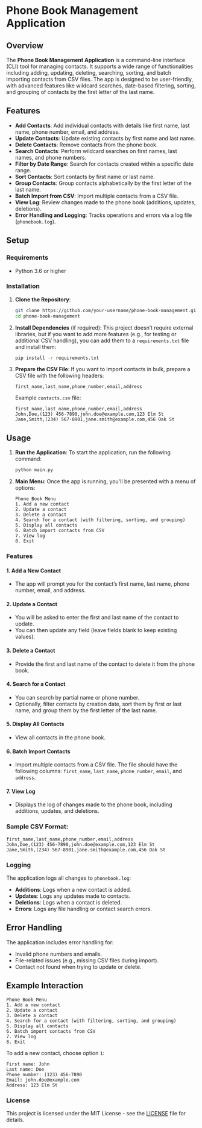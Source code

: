 
# Phone Book Management Application

## Overview

The **Phone Book Management Application** is a command-line interface (CLI) tool for managing contacts. It supports a wide range of functionalities including adding, updating, deleting, searching, sorting, and batch importing contacts from CSV files. The app is designed to be user-friendly, with advanced features like wildcard searches, date-based filtering, sorting, and grouping of contacts by the first letter of the last name.

## Features

- **Add Contacts**: Add individual contacts with details like first name, last name, phone number, email, and address.
- **Update Contacts**: Update existing contacts by first name and last name.
- **Delete Contacts**: Remove contacts from the phone book.
- **Search Contacts**: Perform wildcard searches on first names, last names, and phone numbers.
- **Filter by Date Range**: Search for contacts created within a specific date range.
- **Sort Contacts**: Sort contacts by first name or last name.
- **Group Contacts**: Group contacts alphabetically by the first letter of the last name.
- **Batch Import from CSV**: Import multiple contacts from a CSV file.
- **View Log**: Review changes made to the phone book (additions, updates, deletions).
- **Error Handling and Logging**: Tracks operations and errors via a log file (`phonebook.log`).

## Setup

### Requirements

- Python 3.6 or higher

### Installation

1. **Clone the Repository**:
   ```bash
   git clone https://github.com/your-username/phone-book-management.git
   cd phone-book-management
   ```

2. **Install Dependencies** (if required):
   This project doesn’t require external libraries, but if you want to add more features (e.g., for testing or additional CSV handling), you can add them to a `requirements.txt` file and install them:
   ```bash
   pip install -r requirements.txt
   ```

3. **Prepare the CSV File**:
   If you want to import contacts in bulk, prepare a CSV file with the following headers:
   ```csv
   first_name,last_name,phone_number,email,address
   ```
   Example `contacts.csv` file:
   ```csv
   first_name,last_name,phone_number,email,address
   John,Doe,(123) 456-7890,john.doe@example.com,123 Elm St
   Jane,Smith,(234) 567-8901,jane.smith@example.com,456 Oak St
   ```

## Usage

1. **Run the Application**:
   To start the application, run the following command:
   ```bash
   python main.py
   ```

2. **Main Menu**:
   Once the app is running, you'll be presented with a menu of options:
   ```
   Phone Book Menu
   1. Add a new contact
   2. Update a contact
   3. Delete a contact
   4. Search for a contact (with filtering, sorting, and grouping)
   5. Display all contacts
   6. Batch import contacts from CSV
   7. View log
   8. Exit
   ```

### Features

#### 1. Add a New Contact
- The app will prompt you for the contact’s first name, last name, phone number, email, and address.

#### 2. Update a Contact
- You will be asked to enter the first and last name of the contact to update.
- You can then update any field (leave fields blank to keep existing values).

#### 3. Delete a Contact
- Provide the first and last name of the contact to delete it from the phone book.

#### 4. Search for a Contact
- You can search by partial name or phone number.
- Optionally, filter contacts by creation date, sort them by first or last name, and group them by the first letter of the last name.

#### 5. Display All Contacts
- View all contacts in the phone book.

#### 6. Batch Import Contacts
- Import multiple contacts from a CSV file. The file should have the following columns: `first_name`, `last_name`, `phone_number`, `email`, and `address`.

#### 7. View Log
- Displays the log of changes made to the phone book, including additions, updates, and deletions.

### Sample CSV Format:
```csv
first_name,last_name,phone_number,email,address
John,Doe,(123) 456-7890,john.doe@example.com,123 Elm St
Jane,Smith,(234) 567-8901,jane.smith@example.com,456 Oak St
```

### Logging
The application logs all changes to `phonebook.log`:
- **Additions**: Logs when a new contact is added.
- **Updates**: Logs any updates made to contacts.
- **Deletions**: Logs when a contact is deleted.
- **Errors**: Logs any file handling or contact search errors.

## Error Handling
The application includes error handling for:
- Invalid phone numbers and emails.
- File-related issues (e.g., missing CSV files during import).
- Contact not found when trying to update or delete.

## Example Interaction

```
Phone Book Menu
1. Add a new contact
2. Update a contact
3. Delete a contact
4. Search for a contact (with filtering, sorting, and grouping)
5. Display all contacts
6. Batch import contacts from CSV
7. View log
8. Exit
```

To add a new contact, choose option `1`:
```
First name: John
Last name: Doe
Phone number: (123) 456-7890
Email: john.doe@example.com
Address: 123 Elm St
```

### License
This project is licensed under the MIT License - see the [LICENSE](LICENSE) file for details.